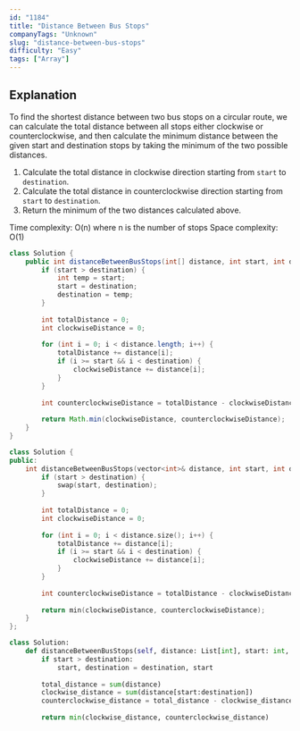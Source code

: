 ```yaml
---
id: "1184"
title: "Distance Between Bus Stops"
companyTags: "Unknown"
slug: "distance-between-bus-stops"
difficulty: "Easy"
tags: ["Array"]
---
```


## Explanation

To find the shortest distance between two bus stops on a circular route, we can calculate the total distance between all stops either clockwise or counterclockwise, and then calculate the minimum distance between the given start and destination stops by taking the minimum of the two possible distances.

1. Calculate the total distance in clockwise direction starting from `start` to `destination`.
2. Calculate the total distance in counterclockwise direction starting from `start` to `destination`.
3. Return the minimum of the two distances calculated above.

Time complexity: O(n) where n is the number of stops
Space complexity: O(1)
```java
class Solution {
    public int distanceBetweenBusStops(int[] distance, int start, int destination) {
        if (start > destination) {
            int temp = start;
            start = destination;
            destination = temp;
        }
        
        int totalDistance = 0;
        int clockwiseDistance = 0;
        
        for (int i = 0; i < distance.length; i++) {
            totalDistance += distance[i];
            if (i >= start && i < destination) {
                clockwiseDistance += distance[i];
            }
        }
        
        int counterclockwiseDistance = totalDistance - clockwiseDistance;
        
        return Math.min(clockwiseDistance, counterclockwiseDistance);
    }
}
```

```cpp
class Solution {
public:
    int distanceBetweenBusStops(vector<int>& distance, int start, int destination) {
        if (start > destination) {
            swap(start, destination);
        }
        
        int totalDistance = 0;
        int clockwiseDistance = 0;
        
        for (int i = 0; i < distance.size(); i++) {
            totalDistance += distance[i];
            if (i >= start && i < destination) {
                clockwiseDistance += distance[i];
            }
        }
        
        int counterclockwiseDistance = totalDistance - clockwiseDistance;
        
        return min(clockwiseDistance, counterclockwiseDistance);
    }
};
```

```python
class Solution:
    def distanceBetweenBusStops(self, distance: List[int], start: int, destination: int) -> int:
        if start > destination:
            start, destination = destination, start
        
        total_distance = sum(distance)
        clockwise_distance = sum(distance[start:destination])
        counterclockwise_distance = total_distance - clockwise_distance
        
        return min(clockwise_distance, counterclockwise_distance)
```